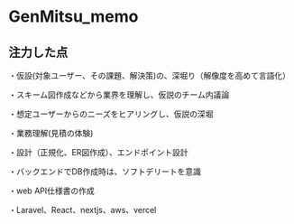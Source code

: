 # GenMitsu_memo

## 注力した点
・仮設(対象ユーザー、その課題、解決策)の、深堀り（解像度を高めて言語化）

・スキーム図作成などから業界を理解し、仮説のチーム内議論

・想定ユーザーからのニーズをヒアリングし、仮説の深堀

・業務理解(見積の体験)

・設計（正規化、ER図作成）、エンドポイント設計

・バックエンドでDB作成時は、ソフトデリートを意識

・web API仕様書の作成

・Laravel、React、nextjs、aws、vercel

